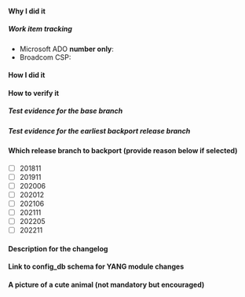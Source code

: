 <!--
     Please make sure you've read and understood our contributing guidelines:
     https://github.com/Azure/SONiC/blob/gh-pages/CONTRIBUTING.md

     ** Make sure all your commits include a signature generated with `git commit -s` **

     If this is a bug fix, make sure your description includes "fixes #xxxx", or
     "closes #xxxx" or "resolves #xxxx"

     Please provide the following information:
-->

#### Why I did it

##### Work item tracking
- Microsoft ADO **number only**:
- Broadcom CSP:

#### How I did it

#### How to verify it

##### Test evidence for the base branch
<!--
The PR must be tested against the base branch and the earliest backport release branch and provide tested image version on these two branches. For example, if the PR is requested for master, 202211 and 202012, then the requester needs to provide test results on master and 202012.
Evidence can be provided via manual KVM test if the feature can be tested on KVM platforms. 
-->

##### Test evidence for the earliest backport release branch


#### Which release branch to backport (provide reason below if selected)

<!--
- Note we only backport fixes to a release branch, *not* features!
- Please also provide a reason for the backporting below.
- e.g.
- [x] 202006
-->

- [ ] 201811
- [ ] 201911
- [ ] 202006
- [ ] 202012
- [ ] 202106
- [ ] 202111
- [ ] 202205
- [ ] 202211

#### Description for the changelog
<!--
Write a short (one line) summary that describes the changes in this
pull request for inclusion in the changelog:
-->

<!--
 Ensure to add label/tag for the feature raised. example - PR#2174 under sonic-utilities repo. where, Generic Config and Update feature has been labelled as GCU.
-->

#### Link to config_db schema for YANG module changes
<!--
Provide a link to config_db schema for the table for which YANG model
is defined
Link should point to correct section on https://github.com/Azure/sonic-buildimage/blob/master/src/sonic-yang-models/doc/Configuration.md
-->

#### A picture of a cute animal (not mandatory but encouraged)


